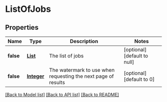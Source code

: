 # ListOfJobs
## Properties

Name | Type | Description | Notes
------------ | ------------- | ------------- | -------------
**false** | [**List**](Job.md) | The list of jobs | [optional] [default to null]
**false** | [**Integer**](integer.md) | The watermark to use when requesting the next page of results | [optional] [default to 0]


[[Back to Model list]](../README.md#documentation-for-models) [[Back to API list]](../README.md#documentation-for-api-endpoints) [[Back to README]](../README.md)

    
